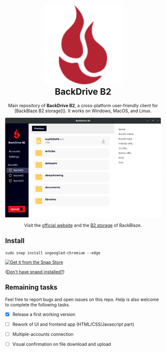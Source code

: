 <h1 align="center">
  <img src="./docs/images/backblaze.svg" width="256px" height="256px" alt="BackDrive B2">
  <br />
  BackDrive B2
</h1>

<p align="center">Main repository of <b>BackDrive B2</b>, a cross-platform user-friendly client for [BackBlaze B2 storage](). It works on Windows, MacOS, and Linux.</p>


![BackDrive B2](./docs/images/screenshots/screenshot_bucket.png?raw=true "BackDrive B2")

<p align="center">Visit the <a href="https://www.backblaze.com/">official website</a> and the <a href="https://www.backblaze.com/b2/cloud-storage.html">B2 storage</a> of BackBlaze.<br></p>

## Install

    sudo snap install ungoogled-chromium --edge


[![Get it from the Snap Store](https://snapcraft.io/static/images/badges/en/snap-store-black.svg)](https://snapcraft.io/ungoogled-chromium)

([Don't have snapd installed?](https://snapcraft.io/docs/core/install))

## Remaining tasks

Feel free to report bugs and open issues on this repo. Help is also welcome to complete the following tasks.

  - [x] Release a first working version
  - [ ] Rework of UI and frontend app (HTML/CSS/Javascript part)
  - [ ] Multiple-accounts connection
  - [ ] Visual confirmation on file download and upload

